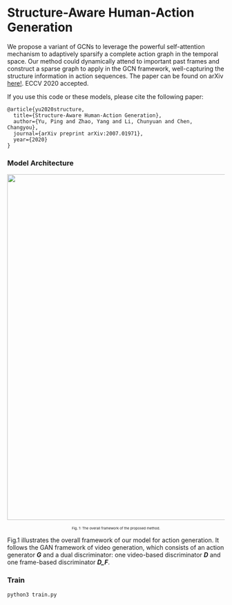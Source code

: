 # Structure-Aware Human-Action Generation

We propose a variant of GCNs to leverage the powerful self-attention mechanism to adaptively sparsify a complete action graph in the temporal space. Our method could dynamically attend to important past frames and construct a sparse graph to apply in the GCN framework, well-capturing the structure information in action sequences. The paper can be found on arXiv [here!](https://arxiv.org/abs/2007.01971). ECCV 2020 accepted. 

If you use this code or these models, please cite the following paper:
```
@article{yu2020structure,
  title={Structure-Aware Human-Action Generation},
  author={Yu, Ping and Zhao, Yang and Li, Chunyuan and Chen, Changyou},
  journal={arXiv preprint arXiv:2007.01971},
  year={2020}
}
```
### Model Architecture
<p align="center">
  <img src=https://github.com/PingYu-iris/SA-GCN/blob/master/imgs/framework.jpg width="800">
</p>
<p align="center" style="font-size:8px;">Fig. 1: The overall framework of the proposed method.</p>

Fig.1 illustrates the overall framework of our model for action generation. It follows the GAN framework of video generation, which consists of an action generator **_G_** and a dual discriminator: one video-based discriminator **_D_** and one frame-based discriminator **_D_F_**.





### Train
`python3 train.py`


